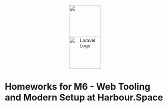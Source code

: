 <p align="center">
    <a href="https://bluepundit.eu" target="_blank"><img src="https://bluepundit.eu/img/bluepundit-logo-pundit.png?1" height="100"></a><br>
    <a href="https://harbour.space" target="_blank"><img src="https://upload.wikimedia.org/wikipedia/commons/thumb/d/dc/Harbour.Space_Logo_2.png/800px-Harbour.Space_Logo_2.png" height="100" alt="Laravel Logo"></a></p>

# Homeworks for M6 - Web Tooling and Modern Setup at Harbour.Space

